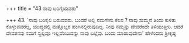 +++
title = "43 ನಾವು ಬರಿಗೈಯವರು"

+++
43. `ನಾವು ಬರಿಕೈಲಿ ಬರುವವರು.  ಬಂದರೆ ಅಲ್ಲಿ  ನಮಗೇನು ಕೆಲಸ ? ನಾವು ಸುಮ್ಮನೆ ತಿಂದು ಕುಳಿತು ಕೊಳ್ಳುವವರಲ್ಲ, ಯುದ್ಧದಲ್ಲಿ ಮತ್ತೊಬ್ಬರ ಹಂಗಿನಲ್ಲಿರುವುದಿಲ್ಲ. ನೀವು ನಮ್ಮನ್ನು ದೇವರೆಂದೇ ತಿಳಿಯುತ್ತೀರಿ. ಆದರೆ ದೇವತನವು ನಮಗೆ ಸ್ವಲ್ಪವೂ ಇಲ್ಲವೆಂಬುದನ್ನು ನಾವು ಬಲ್ಲೆವು. ಬಂದು ಮಾಡುವುದೇನು' ಹೇಳೆಂದನು ಶ್ರೀಕೃಷ್ಣ